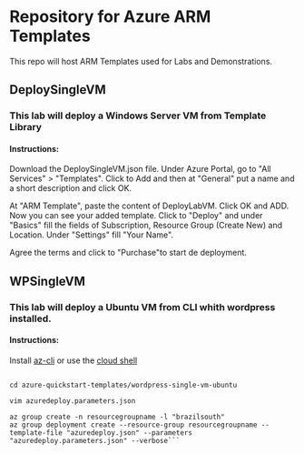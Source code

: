 # Repository for Azure ARM Templates
This repo will host ARM Templates used for Labs and Demonstrations.

## DeploySingleVM
### This lab will deploy a Windows Server VM from Template Library
#### Instructions: 
Download the DeploySingleVM.json file. Under Azure Portal, go to "All Services" > "Templates". Click to Add and then at "General" put a name and a short description and click OK.

At "ARM Template", paste the content of DeployLabVM. Click OK and ADD. Now you can see your added template. Click to "Deploy" and under "Basics" fill the fields of Subscription, Resource Group (Create New) and Location. Under "Settings" fill "Your Name". 

Agree the terms and click to "Purchase"to start de deployment.

## WPSingleVM
### This lab will deploy a Ubuntu VM from CLI whith wordpress installed.
#### Instructions:

Install [az-cli](https://docs.microsoft.com/en-us/cli/azure/) or use the [cloud shell](https://azure.microsoft.com/en-us/features/cloud-shell/)

```git clone https://github.com/Azure/azure-quickstart-templates.git

cd azure-quickstart-templates/wordpress-single-vm-ubuntu

vim azuredeploy.parameters.json

az group create -n resourcegroupname -l "brazilsouth"
az group deployment create --resource-group resourcegroupname --template-file "azuredeploy.json" --parameters "azuredeploy.parameters.json" --verbose```




